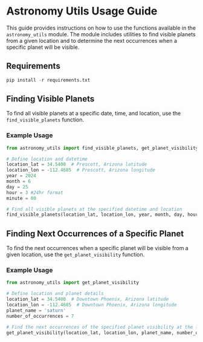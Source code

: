 # Astronomy Utils Usage Guide

This guide provides instructions on how to use the functions available in the `astronomy_utils` module. The module includes utilities to find visible planets from a given location and to determine the next occurrences when a specific planet will be visible.

## Requirements

```python
pip install -r requirements.txt
```

## Finding Visible Planets

To find all visible planets at a specific date, time, and location, use the `find_visible_planets` function.

### Example Usage

```python
from astronomy_utils import find_visible_planets, get_planet_visibility

# Define location and datetime
location_lat = 34.5400  # Prescott, Arizona latitude
location_lon = -112.4685  # Prescott, Arizona longitude
year = 2024
month = 6
day = 25
hour = 3 #24hr format
minute = 00

# Find all visible planets at the specified datetime and location
find_visible_planets(location_lat, location_lon, year, month, day, hour, minute)
```

## Finding Next Occurrences of a Specific Planet

To find the next occurrences when a specific planet will be visible from a given location, use the `get_planet_visibility` function.

### Example Usage

```python
from astronomy_utils import get_planet_visibility

# Define location and planet details
location_lat = 34.5400  # Downtown Phoenix, Arizona latitude
location_lon = -112.4685  # Downtown Phoenix, Arizona longitude
planet_name = 'saturn'
number_of_occurrences = 7

# Find the next occurrences of the specified planet visibility at the location
get_planet_visibility(location_lat, location_lon, planet_name, number_of_occurrences)
```
